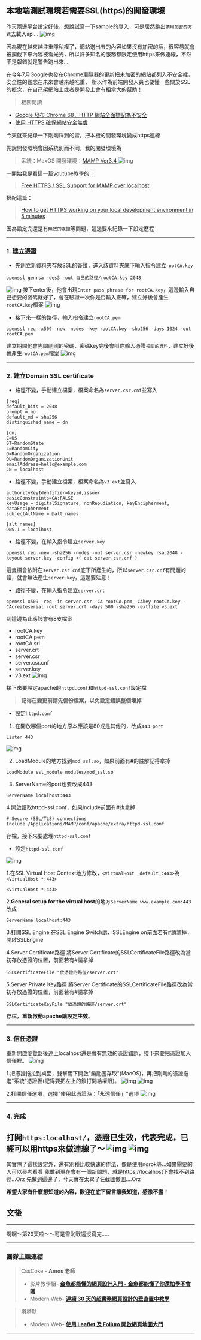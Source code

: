 ## 本地端測試環境若需要SSL(https)的開發環境

昨天兩邊平台設定好後，想說試寫一下sample的登入，可是居然跑出`請用加密的方式`去載入api...
![img](https://github.com/tinatyc/King-Ironman-30Day-Challenge/blob/master/2018/article/img/day28_5.png?raw=true)

因為現在越來越注重隱私權了，網站送出去的內容如果沒有加密的話，很容易就會被攔截下來內容被看光光，所以許多知名的服務都限定使用https來做連線，不然不是報錯就是警告跑出來...

在今年7月Google也發布Chrome瀏覽器的更新把未加密的網站都列入不安全裡，安全性的觀念在未來會越來越吃重，
所以作為前端開發人員也要懂一些關於SSL的概念，在自己架網站上或者是開發上會有相當大的幫助！

> 相關閱讀
 - [Google 發布 Chrome 68，HTTP 網站全面標記為不安全](http://technews.tw/2018/07/25/google-chrome-68-http-website-not-secure/)
 - [使用 HTTPS 確保網站安全無虞](https://support.google.com/webmasters/answer/6073543?hl=zh-Hant)

今天就來紀錄一下剛剛踩到的雷，把本機的開發環境變成https連線


先說開發環境會因系統別而不同，我的開發環境為

> 系統：MaxOS
開發環境：[MAMP Ver3.4 ](https://www.mamp.info/en/)
![img](https://github.com/tinatyc/King-Ironman-30Day-Challenge/blob/master/2018/article/img/day29_5.jpg?raw=true)

一開始我是看這一篇youtube教學的：
> [Free HTTPS / SSL Support for MAMP over localhost](https://youtu.be/886Pea2ljm0)

搭配這篇：
> [How to get HTTPS working on your local development environment in 5 minutes](https://medium.freecodecamp.org/how-to-get-https-working-on-your-local-development-environment-in-5-minutes-7af615770eec)

因為設定完還是有`無效的簽證`等問題，這邊要來紀錄一下設定歷程

---

### 1. 建立憑證

- 先創立新資料夾存放SSL的簽證，進入該資料夾底下輸入指令建立`rootCA.key`
```
openssl genrsa -des3 -out 自己的路徑/rootCA.key 2048
```
![img](https://github.com/tinatyc/King-Ironman-30Day-Challenge/blob/master/2018/article/img/day29_4.png?raw=true)
按下enter後，他會出現`Enter pass phrase for rootCA.key`，這邊輸入自己想要的密碼就好了，會在驗證一次你是否輸入正確，建立好後會產生`rootCA.key`檔案
![img](https://github.com/tinatyc/King-Ironman-30Day-Challenge/blob/master/2018/article/img/day29_2.png?raw=true)

- 接下來一樣的路徑，輸入指令建立`rootCA.pem`
```
openssl req -x509 -new -nodes -key rootCA.key -sha256 -days 1024 -out rootCA.pem
```
建立期間他會先問剛剛的密碼，密碼key完後會叫你輸入憑證`相關的資料`，建立好後會產生`rootCA.pem`檔案
![img](https://github.com/tinatyc/King-Ironman-30Day-Challenge/blob/master/2018/article/img/day29_3.png?raw=true)

---

### 2. 建立Domain SSL certificate

- 路徑不變，手動建立檔案，檔案命名為`server.csr.cnf`並寫入
```
[req]
default_bits = 2048
prompt = no
default_md = sha256
distinguished_name = dn

[dn]
C=US
ST=RandomState
L=RandomCity
O=RandomOrganization
OU=RandomOrganizationUnit
emailAddress=hello@example.com
CN = localhost
```
- 路徑不變，手動建立檔案，檔案命名為`v3.ext`並寫入
```
authorityKeyIdentifier=keyid,issuer
basicConstraints=CA:FALSE
keyUsage = digitalSignature, nonRepudiation, keyEncipherment, dataEncipherment
subjectAltName = @alt_names

[alt_names]
DNS.1 = localhost
```
- 路徑不變，在輸入指令建立`server.key`
```
openssl req -new -sha256 -nodes -out server.csr -newkey rsa:2048 -keyout server.key -config <( cat server.csr.cnf )
```
這隻檔會依附在`server.csr.cnf`底下所產生的，所以`server.csr.cnf`有問題的話，就會無法產生`server.key`，這邊要注意！

- 路徑不變，在輸入指令建立`server.crt`
```
openssl x509 -req -in server.csr -CA rootCA.pem -CAkey rootCA.key -CAcreateserial -out server.crt -days 500 -sha256 -extfile v3.ext
```

到這邊為止應該會有8支檔案
- rootCA.key
- rootCA.pem
- rootCA.srl
- server.crt
- server.csr
- server.csr.cnf
- server.key
- v3.ext
![img](https://github.com/tinatyc/King-Ironman-30Day-Challenge/blob/master/2018/article/img/day29_6.png?raw=true)

接下來要設定apache的`httpd.conf`和`httpd-ssl.conf`設定檔
> **記得在變更前請先備份檔案，以免設定錯誤整個壞掉**

- 設定`httpd.conf`

1. 在開放哪個port的地方原本應該是80或是其他的，改成`443 port`
```
Listen 443

```
![img](https://github.com/tinatyc/King-Ironman-30Day-Challenge/blob/master/2018/article/img/day29_7.png?raw=true)

2. LoadModule的地方找到`mod_ssl.so`，如果前面有#的註解記得拿掉
```
LoadModule ssl_module modules/mod_ssl.so
```
3. ServerName的port也要改成443
```
ServerName localhost:443
```
4.開啟讀取httpd-ssl.conf，如果Include前面有#也拿掉
```
# Secure (SSL/TLS) connections
Include /Applications/MAMP/conf/apache/extra/httpd-ssl.conf
```
存檔，接下來要處理`httpd-ssl.conf`

- 設定`httpd-ssl.conf`

![img](https://github.com/tinatyc/King-Ironman-30Day-Challenge/blob/master/2018/article/img/day29_8.png?raw=true)

1.在SSL Virtual Host Context地方修改，`<VirtualHost _default_:443>`為`<VirtualHost *:443>`
```
<VirtualHost *:443>
```
2.**General setup for the virtual host**的地方`ServerName www.example.com:443`改成
```
ServerName localhost:443
```
3.打開SSL Engine
在SSL Engine Switch處，SSLEngine on前面若有#請拿掉，開啟SSLEngine

4.Server Certificate路徑
將Server Certificate的SSLCertificateFile路徑改為當初存放憑證的位置，前面若有#請拿掉
```
SSLCertificateFile "放憑證的路徑/server.crt"
```

5.Server Private Key路徑
將Server Certificate的SSLCertificateFile路徑改為當初存放憑證的位置，前面若有#請拿掉
```
SSLCertificateKeyFile "放憑證的路徑/server.crt"
```
存檔，**重新啟動apache讓設定生效**。

---
   
### 3. 信任憑證

重新開啟瀏覽器後連上localhost還是會有無效的憑證錯誤，接下來要把憑證加入信任裡。
![img](https://github.com/tinatyc/King-Ironman-30Day-Challenge/blob/master/2018/article/img/day29_1.jpg?raw=true)

1.把憑證拖拉到桌面，雙擊兩下開啟"鑰匙圈存取"(MacOS)，再把剛剛的憑證拖進"系統"憑證裡(記得要把左上的鎖打開給權限)。
![img](https://github.com/tinatyc/King-Ironman-30Day-Challenge/blob/master/2018/article/img/day29_1_2.jpg?raw=true)
![img](https://github.com/tinatyc/King-Ironman-30Day-Challenge/blob/master/2018/article/img/day29_9.jpg?raw=true)

2.打開信任選項，選擇"使用此憑證時：「永遠信任」"選項
![img](https://github.com/tinatyc/King-Ironman-30Day-Challenge/blob/master/2018/article/img/day29_10.jpg?raw=true)

--- 

### 4. 完成

打開`https:localhost/`，憑證已生效，代表完成，已經可以用https來做連線了～
![img](https://github.com/tinatyc/King-Ironman-30Day-Challenge/blob/master/2018/article/img/day29_11.jpg?raw=true)
![img](https://github.com/tinatyc/King-Ironman-30Day-Challenge/blob/master/2018/article/img/day29_12.jpg?raw=true)
---

其實除了這樣設定外，還有別種比較快速的作法，像是使用ngrok等...如果需要的人可以參考看看
我做到現在會有一個新問題，就是https://localhost下會找不到路徑...Orz
先做到這邊了，今天實在太累了狂截圖做圖....Orz

**希望大家有什麼想知道的內容，歡迎在底下留言讓我知道，感激不盡！**    
    

## 文後

---

啊啊～第29天啦～～可是雪恥戰還沒寫完.....

---

### 團隊主題連結

> CssCoke - **Amos 老師**
>
> - 影片教學組- **[金魚都能懂的網頁設計入門 - 金魚都能懂了你還怕學不會嗎](https://ithelp.ithome.com.tw/users/20112550/ironman/2072)**
> - Modern Web- **[連續 30 天的超實務網頁設計的垂直置中教學](https://ithelp.ithome.com.tw/users/20112550/ironman/2092)**

> 塔塔默
>
> - Modern Web- **[使用 Leaflet 及 Folium 開啟網頁地圖大門](https://ithelp.ithome.com.tw/users/20112552/ironman/2074)**

---

